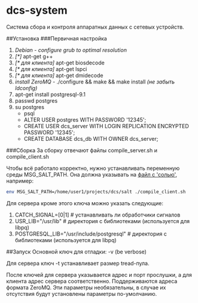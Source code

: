 dcs-system
==========

Система сбора и контроля аппаратных данных с сетевых устройств.

##Установка
###Первичная настройка
1. _Debian - configure grub to optimal resolution_
2. _[*]_ apt-get g++
3. _[* для клиента]_ apt-get biosdecode
4. _[* для клиента]_ apt-get lspci
5. _[* для клиента]_ apt-get dmidecode
6. _install ZeroMQ_ - ./configure && make && make install _(не забыть ldconfig)_
7. apt-get install postgresql-9.1
8. passwd postgres
9. su postgres
    * psql
    * ALTER USER postgres WITH PASSWORD '12345';
    * CREATE USER dcs_server WITH LOGIN REPLICATION ENCRYPTED PASSWORD '12345';
    * CREATE DATABASE dcs_db WITH OWNER dcs_server;

###Сборка
За сборку отвечают файлы compile_server.sh и compile_client.sh

Чтобы всё работало корректно, нужно устанавливать переменную среды MSG_SALT_PATH. Она должна указывать на
[файл с 'солью'](https://github.com/kia84/dcs-system/blob/master/salt), например:
```bash
env MSG_SALT_PATH=/home/user1/projects/dcs/salt ./compile_client.sh
```
Для сервера кроме этого ключа можно указать следующие:

1. CATCH_SIGNAL=[0|1] # устанавливать ли обработчики сигналов
2. USR_LIB="/usr/lib" # директория с библиотеками (используется для libpq)
3. POSTGRESQL_LIB="/usr/include/postgresql" # директория с библиотеками (используется для libpq)

##Запуск
Основной ключ для отладки: -v (be verbose)

Для сервера ключ -t устанавливает размер tread-пула.

После ключей для сервера указывается адрес и порт прослушки, а для клиента адрес сервера соответственно.
Поддерживаются адреса формата ZeroMQ.
Эти параметры необязательны, в случае их отсутствия будут установлены параметры по-умолчанию.

